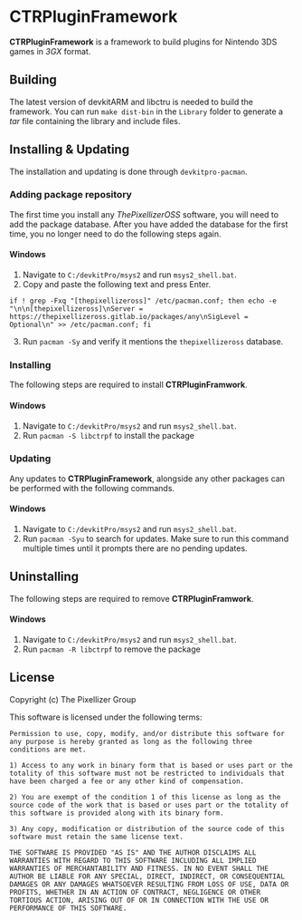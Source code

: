 # CTRPluginFramework

**CTRPluginFramework** is a framework to build plugins for Nintendo 3DS games in *3GX* format.

## Building

The latest version of devkitARM and libctru is needed to build the framework. You can run `make dist-bin` in the `Library` folder to generate a *tar* file containing the library and include files.

## Installing & Updating

The installation and updating is done through `devkitpro-pacman`.

### Adding package repository
The first time you install any *ThePixellizerOSS* software, you will need to add the package database. After you have added the database for the first time, you no longer need to do the following steps again.

#### Windows
1. Navigate to `C:/devkitPro/msys2` and run `msys2_shell.bat`.
2. Copy and paste the following text and press Enter.
```
if ! grep -Fxq "[thepixellizeross]" /etc/pacman.conf; then echo -e "\n\n[thepixellizeross]\nServer = https://thepixellizeross.gitlab.io/packages/any\nSigLevel = Optional\n" >> /etc/pacman.conf; fi
```
3. Run `pacman -Sy` and verify it mentions the `thepixellizeross` database.

### Installing
The following steps are required to install **CTRPluginFramwork**.

#### Windows
1. Navigate to `C:/devkitPro/msys2` and run `msys2_shell.bat`.
2. Run `pacman -S libctrpf` to install the package

### Updating
Any updates to **CTRPluginFramework**, alongside any other packages can be performed with the following commands.

#### Windows
1. Navigate to `C:/devkitPro/msys2` and run `msys2_shell.bat`.
2. Run `pacman -Syu` to search for updates. Make sure to run this command multiple times until it prompts there are no pending updates.

## Uninstalling
The following steps are required to remove **CTRPluginFramwork**.

#### Windows
1. Navigate to `C:/devkitPro/msys2` and run `msys2_shell.bat`.
2. Run `pacman -R libctrpf` to remove the package

## License

Copyright (c) The Pixellizer Group

This software is licensed under the following terms:

```
Permission to use, copy, modify, and/or distribute this software for any purpose is hereby granted as long as the following three conditions are met.

1) Access to any work in binary form that is based or uses part or the totality of this software must not be restricted to individuals that have been charged a fee or any other kind of compensation.

2) You are exempt of the condition 1 of this license as long as the source code of the work that is based or uses part or the totality of this software is provided along with its binary form.

3) Any copy, modification or distribution of the source code of this software must retain the same license text.

THE SOFTWARE IS PROVIDED "AS IS" AND THE AUTHOR DISCLAIMS ALL WARRANTIES WITH REGARD TO THIS SOFTWARE INCLUDING ALL IMPLIED WARRANTIES OF MERCHANTABILITY AND FITNESS. IN NO EVENT SHALL THE AUTHOR BE LIABLE FOR ANY SPECIAL, DIRECT, INDIRECT, OR CONSEQUENTIAL DAMAGES OR ANY DAMAGES WHATSOEVER RESULTING FROM LOSS OF USE, DATA OR PROFITS, WHETHER IN AN ACTION OF CONTRACT, NEGLIGENCE OR OTHER TORTIOUS ACTION, ARISING OUT OF OR IN CONNECTION WITH THE USE OR PERFORMANCE OF THIS SOFTWARE.
```